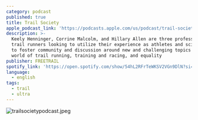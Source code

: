 ```yaml
---
category: podcast
published: true
title: Trail Society
apple_podcast_link: 'https://podcasts.apple.com/us/podcast/trail-society/id1579961692'
description: >-
  Keely Henninger, Corrine Malcolm, and Hillary Allen are three professional
  trail runners looking to utilize their experience as athletes and scientists
  to foster community and discussion around new and challenging topics in the
  world of trail running, training and racing, and equality
publisher: FREETRAIL
spotify_link: 'https://open.spotify.com/show/54hL2RFrTeWKSV2VGn9DlN?si=97550a08e0814fcd'
language:
  - english
tags:
  - trail
  - ultra
---
```

![trailsocietypodcast.jpeg]({{site.baseurl}}/media/trailsocietypodcast.jpeg)
